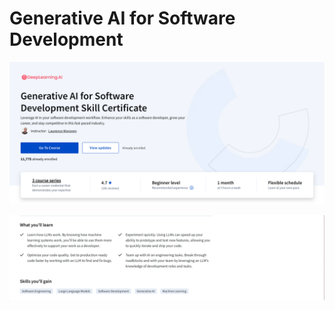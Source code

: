 # Generative AI for Software Development

![header](assets/course-header.png)

![about](assets/course-about.png)